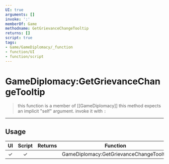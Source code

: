 ```yaml
---
UI: true
arguments: []
invoke: ':'
memberOf: Game
methodname: GetGrievanceChangeTooltip
returns: []
script: true
tags:
- Game/GameDiplomacy/_function
- function/UI
- function/script
---
```

# GameDiplomacy:GetGrievanceChangeTooltip
> this function is a member of [[GameDiplomacy]]
> this method expects an implicit "self" argument. invoke it with `:`
-----
## Usage
|  UI | Script | Returns | Function | Arguments |
|:---:|:------:|-------:|:--------:|:---------|
|✓|✓||GameDiplomacy:GetGrievanceChangeTooltip||
